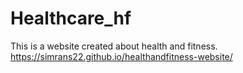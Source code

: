 # Healthcare_hf
This is a website created about health and fitness.
https://simrans22.github.io/healthandfitness-website/
